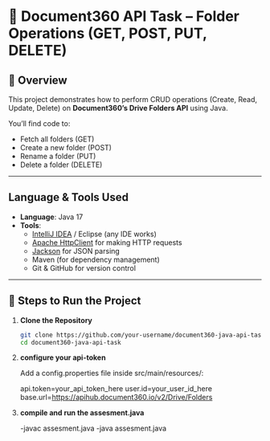 # 📂 Document360 API Task – Folder Operations (GET, POST, PUT, DELETE)

## 🚀 Overview

This project demonstrates how to perform CRUD operations (Create, Read, Update, Delete) on **Document360’s Drive Folders API** using Java.

You’ll find code to:
-  Fetch all folders (GET)
-  Create a new folder (POST)
-  Rename a folder (PUT)
-  Delete a folder (DELETE)

---

##  Language & Tools Used

- **Language**: Java 17
- **Tools**:
  - [IntelliJ IDEA](https://www.jetbrains.com/idea/) / Eclipse (any IDE works)
  - [Apache HttpClient](https://hc.apache.org/httpcomponents-client-5.1.x/) for making HTTP requests
  - [Jackson](https://github.com/FasterXML/jackson) for JSON parsing
  - Maven (for dependency management)
  - Git & GitHub for version control

---

## 🧪 Steps to Run the Project

1. **Clone the Repository**  
   ```bash
   git clone https://github.com/your-username/document360-java-api-task.git
   cd document360-java-api-task

2. **configure your api-token**  

   Add a config.properties file inside src/main/resources/:

   api.token=your_api_token_here
   user.id=your_user_id_here
   base.url=https://apihub.document360.io/v2/Drive/Folders

3. **compile and run the assesment.java** 
   
   -javac assesment.java
   -java assesment.java
